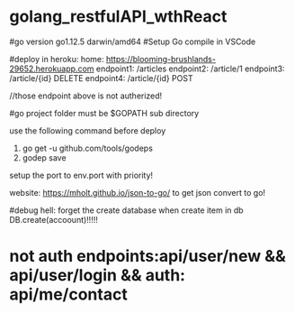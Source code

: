 # golang_restfulAPI_wthReact

#go version go1.12.5 darwin/amd64
#Setup Go compile in VSCode

#deploy in heroku: 
home: https://blooming-brushlands-29652.herokuapp.com
endpoint1: /articles
endpoint2: /article/1
endpoint3: /article/{id} DELETE 
endpoint4: /article/{id} POST

//those endpoint above is not autherized!


#go project folder must be $GOPATH sub directory

use the following command before deploy
1. go get -u github.com/tools/godeps
2. godep save 

setup the port to env.port with priority!

website: https://mholt.github.io/json-to-go/ to get json convert to go!

#debug hell: forget the create database when create item in db DB.create(accoount)!!!!!

#  not auth endpoints:api/user/new && api/user/login && auth: api/me/contact